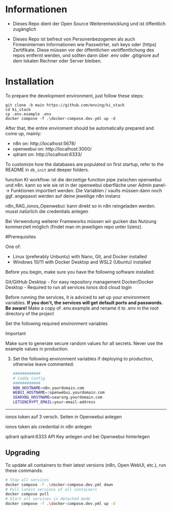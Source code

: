 
# Informationen

- Dieses Repo dient der Open Source Weiterentwicklung und ist öffentlich zugänglich

- Dieses Repo ist befreut von Personenbezogenen als auch Firmeninternen Informationen wie Passwörter, ssh keys oder (https) Zertifikate. Diese müssen vor der öffentlichen veröffentlichung des repos entfernt werden, und sollten dann über .env oder .gitignore auf dem lokalen Rechner oder Server bleiben.

# Installation

To prepare the development environment, just follow these steps:

```
git clone -b main https://github.com/enving/ki_stack
cd ki_stack
cp .env.example .env
docker compose -f .\docker-compose.dev.yml up -d
```

After that, the entire enviroment should be automatically prepared and come up, mainly:

- n8n on: http://localhost:5678/
- openwebui on: http://localhost:3000/
- qdrant on: http://localhost:6333/

To customize how the databases are populated on first startup, refer to the README in `db_init` and deeper folders.

function KI workflow: ist die derzeitige function pipe zwischen openwebui und n8n. kann so wie sie ist in der openwebui oberfläche uner Admin panel--> Funktionen importiert werden. Die Variablen / vaults müssen dann noch ggf. angepasst werden auf deine jeweilige n8n instanz

n8n_RAG_ionos_Openwebui: kann direkt so in n8n reingeladen werden. musst natürlich die credentials anlegen

Bei Verwendung weiterer Frameworks müssen wir gucken das Nutzung kommerziell möglich (findet man im jeweiligen repo unter lizenz). 

#Prerequisites

One of:

- Linux (preferably Unbuntu) with Nano, Git, and Docker installed
- Windows 10/11 with Docker Desktop and WSL2 (Ubuntu) installed

Before you begin, make sure you have the following software installed:

Git/GitHub Desktop - For easy repository management
Docker/Docker Desktop - Required to run all services
Ionos dcd cloud login

Before running the services, it is adviced to set up your environment variables. **If you don't, the services will get default ports and passwords. Be aware!**
Make a copy of .env.example and rename it to .env in the root directory of the project

Set the following required environment variables 

> [!IMPORTANT]
> Make sure to generate secure random values for all secrets. Never use the example values in production.

3. Set the following environment variables if deploying to production, otherwise leave commented:
   ```bash
   ############
   # Caddy Config
   ############
   N8N_HOSTNAME=n8n.yourdomain.com
   WEBUI_HOSTNAME=:openwebui.yourdomain.com
   SEARXNG_HOSTNAME=searxng.yourdomain.com
   LETSENCRYPT_EMAIL=your-email-address
   ```   

---

ionos token auf 3 versch. Seiten in Openwebui anlegen

ionos token als credential in n8n anlegen

qdrant qdrant:6333 API Key anlegen und bei Openwebui hinterlegen

## Upgrading

To update all containers to their latest versions (n8n, Open WebUI, etc.), run these commands:

```bash
# Stop all services
docker compose -f .\docker-compose.dev.yml down
# Pull latest versions of all containers
docker compose pull
# Start all services in detached mode
docker compose -f .\docker-compose.dev.yml up -d
```
